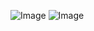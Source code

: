 ![Image](https://github.com/user-attachments/assets/98eb8aa9-dee5-4f82-a34a-3208172b8251)
![Image](https://github.com/user-attachments/assets/a110ec35-550c-4dae-ba85-7f83c5537ac9)
